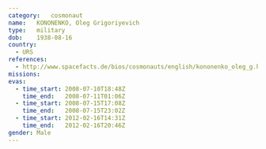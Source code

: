 ```yaml
---
category:	cosmonaut
name:	KONONENKO, Oleg Grigoriyevich 
type:	military
dob:	1938-08-16
country:
  - URS
references:
  - http://www.spacefacts.de/bios/cosmonauts/english/kononenko_oleg_g.htm
missions:
evas:
  - time_start: 2008-07-10T18:48Z
    time_end:   2008-07-11T01:06Z
  - time_start: 2008-07-15T17:08Z
    time_end:   2008-07-15T23:02Z
  - time_start: 2012-02-16T14:31Z
    time_end:   2012-02-16T20:46Z
gender:	Male
---
```

